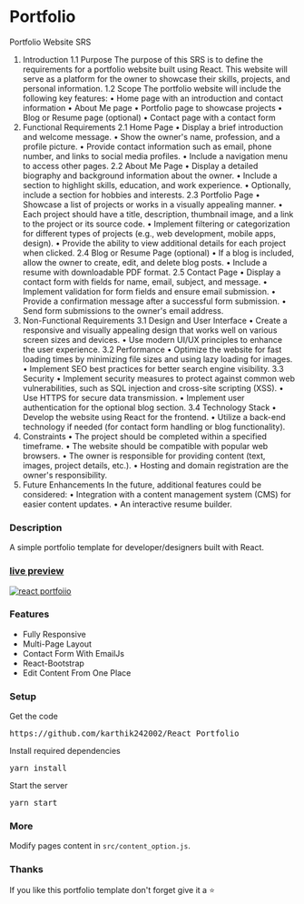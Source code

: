 # Portfolio #

Portfolio Website SRS
1. Introduction
1.1 Purpose
The purpose of this SRS is to define the requirements for a portfolio website built using React. This website will serve as a platform for the owner to showcase their skills, projects, and personal information.
1.2 Scope
The portfolio website will include the following key features:
•	Home page with an introduction and contact information
•	About Me page
•	Portfolio page to showcase projects
•	Blog or Resume page (optional)
•	Contact page with a contact form
2. Functional Requirements
2.1 Home Page
•	Display a brief introduction and welcome message.
•	Show the owner's name, profession, and a profile picture.
•	Provide contact information such as email, phone number, and links to social media profiles.
•	Include a navigation menu to access other pages.
2.2 About Me Page
•	Display a detailed biography and background information about the owner.
•	Include a section to highlight skills, education, and work experience.
•	Optionally, include a section for hobbies and interests.
2.3 Portfolio Page
•	Showcase a list of projects or works in a visually appealing manner.
•	Each project should have a title, description, thumbnail image, and a link to the project or its source code.
•	Implement filtering or categorization for different types of projects (e.g., web development, mobile apps, design).
•	Provide the ability to view additional details for each project when clicked.
2.4 Blog or Resume Page (optional)
•	If a blog is included, allow the owner to create, edit, and delete blog posts.
•	Include a resume with downloadable PDF format.
2.5 Contact Page
•	Display a contact form with fields for name, email, subject, and message.
•	Implement validation for form fields and ensure email submission.
•	Provide a confirmation message after a successful form submission.
•	Send form submissions to the owner's email address.
3. Non-Functional Requirements
3.1 Design and User Interface
•	Create a responsive and visually appealing design that works well on various screen sizes and devices.
•	Use modern UI/UX principles to enhance the user experience.
3.2 Performance
•	Optimize the website for fast loading times by minimizing file sizes and using lazy loading for images.
•	Implement SEO best practices for better search engine visibility.
3.3 Security
•	Implement security measures to protect against common web vulnerabilities, such as SQL injection and cross-site scripting (XSS).
•	Use HTTPS for secure data transmission.
•	Implement user authentication for the optional blog section.
3.4 Technology Stack
•	Develop the website using React for the frontend.
•	Utilize a back-end technology if needed (for contact form handling or blog functionality).
4. Constraints
•	The project should be completed within a specified timeframe.
•	The website should be compatible with popular web browsers.
•	The owner is responsible for providing content (text, images, project details, etc.).
•	Hosting and domain registration are the owner's responsibility.
5. Future Enhancements
In the future, additional features could be considered:
•	Integration with a content management system (CMS) for easier content updates.
•	An interactive resume builder.




### Description

A simple portfolio template for developer/designers built with React. 

### [live preview](image.png)

[![react portfoiio](src/assets/images/react%20portfolio%20gif.gif)](https://ubaimutl.github.io/react-portfolio/)

### Features

- Fully Responsive
- Multi-Page Layout
- Contact Form With EmailJs
- React-Bootstrap
- Edit Content From One Place

### Setup

Get the code

<pre>https://github.com/karthik242002/React_Portfolio</pre>
 
Install required dependencies

<pre>yarn install</pre>


Start the server

<pre>yarn start</pre>

### More

Modify pages content in  `src/content_option.js`.

### Thanks

If you like this portfolio template don't forget give it a ⭐ 
